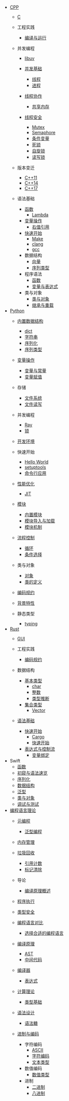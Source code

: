  - [CPP](/CPP/README.md)
    - [C](/CPP/C/README.md)
      
    - 工程实践
      - [编译与运行](/CPP/工程实践/编译与运行/README.md)
        
    - 并发编程
      - [libuv](/CPP/并发编程/libuv/README.md)
        
      - [并发基础](/CPP/并发编程/并发基础/README.md)
        - [线程](/CPP/并发编程/并发基础/线程.md)
        - [进程](/CPP/并发编程/并发基础/进程.md)
      - [线程协作](/CPP/并发编程/线程协作/README.md)
        - [共享内存](/CPP/并发编程/线程协作/共享内存.md)
      - [线程安全](/CPP/并发编程/线程安全/README.md)
        - [Mutex](/CPP/并发编程/线程安全/Mutex.md)
        - [Semaphore](/CPP/并发编程/线程安全/Semaphore.md)
        - [条件变量](/CPP/并发编程/线程安全/条件变量.md)
        - [死锁](/CPP/并发编程/线程安全/死锁.md)
        - [自旋锁](/CPP/并发编程/线程安全/自旋锁.md)
        - [读写锁](/CPP/并发编程/线程安全/读写锁.md)
    - 版本变迁
      - [C++11](/CPP/版本变迁/C++11.md)
      - [C++14](/CPP/版本变迁/C++14.md)
      - [C++17](/CPP/版本变迁/C++17.md)
    - 语法基础
      - [函数](/CPP/语法基础/函数/README.md)
        - [Lambda](/CPP/语法基础/函数/Lambda.md)
      - [变量操作](/CPP/语法基础/变量操作/README.md)
        - [右值引用](/CPP/语法基础/变量操作/右值引用.md)
      - [快速开始](/CPP/语法基础/快速开始/README.md)
        - [Make](/CPP/语法基础/快速开始/Make.md)
        - [clang](/CPP/语法基础/快速开始/clang.md)
        - [gcc](/CPP/语法基础/快速开始/gcc.md)
      - 数据结构
        - [向量](/CPP/语法基础/数据结构/向量.md)
        - [序列类型](/CPP/语法基础/数据结构/序列类型.md)
      - 程序语法
        - [函数](/CPP/语法基础/程序语法/函数.md)
        - [变量与表达式](/CPP/语法基础/程序语法/变量与表达式.md)
      - 类与对象
        - [类与对象](/CPP/语法基础/类与对象/类与对象.md)
        - [继承与重载](/CPP/语法基础/类与对象/继承与重载.md)
  - [Python](/Python/README.md)
    - [内置数据结构](/Python/内置数据结构/README.md)
      - [dict](/Python/内置数据结构/dict.md)
      - [字符串](/Python/内置数据结构/字符串.md)
      - [序列化](/Python/内置数据结构/序列化.md)
      - [序列类型](/Python/内置数据结构/序列类型.md)
    - [变量操作](/Python/变量操作/README.md)
      - [变量与常量](/Python/变量操作/变量与常量.md)
      - [变量赋值](/Python/变量操作/变量赋值.md)
    - 存储
      - [文件系统](/Python/存储/文件系统.md)
      - [文件读写](/Python/存储/文件读写.md)
    - 并发编程
      - [Ray](/Python/并发编程/Ray.md)
      - [锁](/Python/并发编程/锁.md)
    - [开发环境](/Python/开发环境/README.md)
      
    - 快速开始
      - [Hello World](/Python/快速开始/Hello%20World.md)
      - [setuptools](/Python/快速开始/setuptools.md)
      - [命令行应用](/Python/快速开始/命令行应用.md)
    - [性能优化](/Python/性能优化/README.md)
      - [JIT](/Python/性能优化/JIT.md)
    - [模块](/Python/模块/README.md)
      - [内置模块](/Python/模块/内置模块.md)
      - [模块导入与加载](/Python/模块/模块导入与加载.md)
      - [模块机制](/Python/模块/模块机制.md)
    - [流程控制](/Python/流程控制/README.md)
      - [循环](/Python/流程控制/循环.md)
      - [条件选择](/Python/流程控制/条件选择.md)
    - 类与对象
      - [对象](/Python/类与对象/对象.md)
      - [类的定义](/Python/类与对象/类的定义.md)
    - [编码规约](/Python/编码规约/README.md)
      
    - [背景特性](/Python/背景特性/README.md)
      
    - 静态类型
      - [typing](/Python/静态类型/typing.md)
  - [Rust](/Rust/README.md)
    - [GUI](/Rust/GUI/README.md)
      
    - 工程实践
      - [编码规约](/Rust/工程实践/编码规约/README.md)
        
    - 数据结构
      - [基本类型](/Rust/数据结构/基本类型/README.md)
        - [char](/Rust/数据结构/基本类型/char.md)
        - [整数](/Rust/数据结构/基本类型/整数.md)
        - [类型推断](/Rust/数据结构/基本类型/类型推断.md)
      - [集合类型](/Rust/数据结构/集合类型/README.md)
        - [Vector](/Rust/数据结构/集合类型/Vector.md)
    - [语法基础](/Rust/语法基础/README.md)
      - [快速开始](/Rust/语法基础/快速开始/README.md)
        - [Cargo](/Rust/语法基础/快速开始/Cargo.md)
        - [快速开始](/Rust/语法基础/快速开始/快速开始.md)
      - [表达式与控制流](/Rust/语法基础/表达式与控制流/README.md)
        - [变量绑定](/Rust/语法基础/表达式与控制流/变量绑定.md)
  - Swift
    - [函数](/Swift/函数.md)
    - [初窥与语法速览](/Swift/初窥与语法速览.md)
    - [序列化](/Swift/序列化.md)
    - [数据结构](/Swift/数据结构.md)
    - [泛型](/Swift/泛型.md)
    - [类与对象](/Swift/类与对象.md)
    - [调试与测试](/Swift/调试与测试.md)
  - [编程语言理论](/编程语言理论/README.md)
    - [元编程](/编程语言理论/元编程/README.md)
      - [泛型编程](/编程语言理论/元编程/泛型编程.md)
    - [内存管理](/编程语言理论/内存管理/README.md)
      
    - [垃圾回收](/编程语言理论/垃圾回收/README.md)
      - [引用计数](/编程语言理论/垃圾回收/引用计数.md)
      - [标记清除](/编程语言理论/垃圾回收/标记清除.md)
    - 导论
      - [编译原理概述](/编程语言理论/导论/编译原理概述.md)
    - [程序执行](/编程语言理论/程序执行/README.md)
      
    - [类型安全](/编程语言理论/类型安全/README.md)
      
    - [编程语言对比](/编程语言理论/编程语言对比/README.md)
      - [选择合适的编程语言](/编程语言理论/编程语言对比/选择合适的编程语言.md)
    - [编译原理](/编程语言理论/编译原理/README.md)
      - [AST](/编程语言理论/编译原理/AST.md)
      - [中间代码](/编程语言理论/编译原理/中间代码.md)
    - [编译器](/编程语言理论/编译器/README.md)
      - [表达式](/编程语言理论/编译器/表达式.md)
    - [计算理论](/编程语言理论/计算理论/README.md)
      - [类型基础](/编程语言理论/计算理论/类型基础.md)
    - [语法设计](/编程语言理论/语法设计/README.md)
      - [语法糖](/编程语言理论/语法设计/语法糖.md)
    - [进制与编码](/编程语言理论/进制与编码/README.md)
      - 字符编码
        - [ASCII](/编程语言理论/进制与编码/字符编码/ASCII.md)
        - [字符编码](/编程语言理论/进制与编码/字符编码/字符编码.md)
        - [文本类型](/编程语言理论/进制与编码/字符编码/文本类型.md)
      - 数值编码
        - [数值类型](/编程语言理论/进制与编码/数值编码/数值类型.md)
      - 进制
        - [二进制](/编程语言理论/进制与编码/进制/二进制.md)
        - [八进制](/编程语言理论/进制与编码/进制/八进制.md)